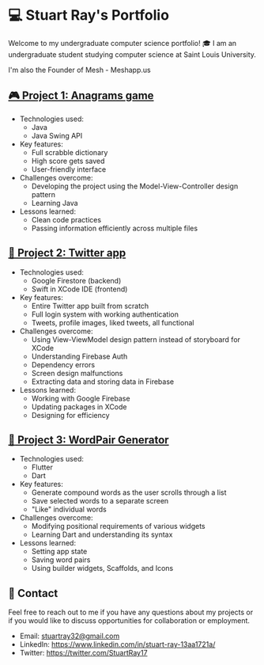 # 💻 Stuart Ray's Portfolio

Welcome to my undergraduate computer science portfolio! 🎓 I am an undergraduate student studying computer science at Saint Louis University.

I'm also the Founder of Mesh - Meshapp.us

## [🎮 Project 1: Anagrams game](https://github.com/Stuartwastaken/Anagrams)

- Technologies used: 
  - Java
  - Java Swing API
- Key features: 
  - Full scrabble dictionary
  - High score gets saved
  - User-friendly interface
- Challenges overcome: 
  - Developing the project using the Model-View-Controller design pattern
  - Learning Java
- Lessons learned: 
  - Clean code practices
  - Passing information efficiently across multiple files


## [📱 Project 2: Twitter app](https://github.com/Stuartwastaken/Twitter)

- Technologies used: 
  - Google Firestore (backend)
  - Swift in XCode IDE (frontend)
- Key features:
  - Entire Twitter app built from scratch
  - Full login system with working authentication
  - Tweets, profile images, liked tweets, all functional
- Challenges overcome: 
  - Using View-ViewModel design pattern instead of storyboard for XCode
  - Understanding Firebase Auth
  - Dependency errors
  - Screen design malfunctions
  - Extracting data and storing data in Firebase
- Lessons learned: 
  - Working with Google Firebase
  - Updating packages in XCode
  - Designing for efficiency



## [:speech_balloon: Project 3: WordPair Generator](https://github.com/Stuartwastaken/WordPairGenerator)

- Technologies used: 
  - Flutter
  - Dart
- Key features: 
  - Generate compound words as the user scrolls through a list
  - Save selected words to a separate screen
  - "Like" individual words
- Challenges overcome: 
  - Modifying positional requirements of various widgets
  - Learning Dart and understanding its syntax
- Lessons learned:
  - Setting app state
  - Saving word pairs
  - Using builder widgets, Scaffolds, and Icons

## 📧 Contact

Feel free to reach out to me if you have any questions about my projects or if you would like to discuss opportunities for collaboration or employment.

- Email: stuartray32@gmail.com
- LinkedIn: https://www.linkedin.com/in/stuart-ray-13aa1721a/
- Twitter: https://twitter.com/StuartRay17
